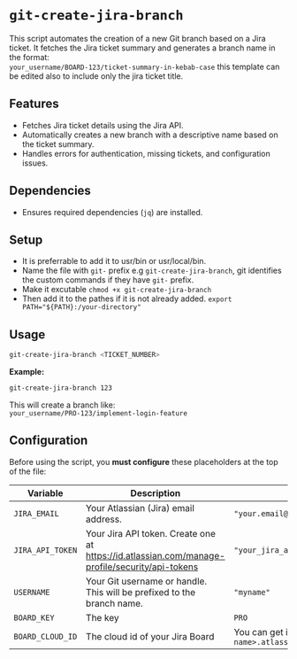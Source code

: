 # `git-create-jira-branch`

This script automates the creation of a new Git branch based on a Jira ticket. It fetches the Jira ticket summary and generates a branch name in the format:  
`your_username/BOARD-123/ticket-summary-in-kebab-case` 
this template can be edited also to include only the jira ticket title.

## Features

- Fetches Jira ticket details using the Jira API.
- Automatically creates a new branch with a descriptive name based on the ticket summary.
- Handles errors for authentication, missing tickets, and configuration issues.

## Dependencies

- Ensures required dependencies (`jq`) are installed.

## Setup

- It is preferrable to add it to usr/bin or usr/local/bin.
- Name the file with `git-` prefix e.g `git-create-jira-branch`, git identifies the custom commands if they have `git-` prefix.
- Make it excutable `chmod +x git-create-jira-branch`
- Then add it to the pathes if it is not already added. `export PATH="${PATH}:/your-directory"`

## Usage

```sh
git-create-jira-branch <TICKET_NUMBER>
```
**Example:**
```sh
git-create-jira-branch 123
```
This will create a branch like:  
`your_username/PRO-123/implement-login-feature`

## Configuration

Before using the script, you **must configure** these placeholders at the top of the file:

| Variable         | Description                                                                                                 | Example Value                                      |
|------------------|------------------------------------------------------------------------------------------------------------|----------------------------------------------------|
| `JIRA_EMAIL`     | Your Atlassian (Jira) email address.                                                                      | `"your.email@domain.com"`                          |
| `JIRA_API_TOKEN` | Your Jira API token. Create one at https://id.atlassian.com/manage-profile/security/api-tokens             | `"your_jira_api_token"`                            |
| `USERNAME`       | Your Git username or handle. This will be prefixed to the branch name.                                     | `"myname"`                                           |
| `BOARD_KEY`      | The key                            | `PRO`                                                                 |
| `BOARD_CLOUD_ID` | The cloud id of your Jira Board | You can get it from `https://<your-site-name>.atlassian.net/_edge/tenant_info"` |  

